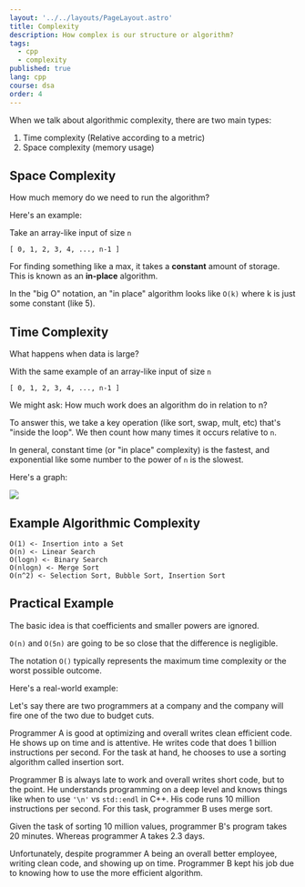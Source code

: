 ```yaml
---
layout: '../../layouts/PageLayout.astro'
title: Complexity
description: How complex is our structure or algorithm?
tags:
  - cpp
  - complexity
published: true
lang: cpp
course: dsa
order: 4
---
```


When we talk about algorithmic complexity, there are two main types:
1. Time complexity (Relative according to a metric)
2. Space complexity (memory usage)

## Space Complexity
How much memory do we need to run the algorithm?

Here's an example:

Take an array-like input of size `n`
```
[ 0, 1, 2, 3, 4, ..., n-1 ]
```
For finding something like a max, it takes a **constant** amount of storage. This is known as an **in-place** algorithm.

In the "big O" notation, an "in place" algorithm looks like `O(k)` where k is just some constant (like 5).

## Time Complexity
What happens when data is large?

With the same example of an array-like input of size `n`
```
[ 0, 1, 2, 3, 4, ..., n-1 ]
```

We might ask: How much work does an algorithm do in relation to n?

To answer this, we take a key operation (like sort, swap, mult, etc) that's "inside the loop". We then count how many times it occurs relative to `n`.

In general, constant time (or "in place" complexity) is the fastest, and exponential like some number to the power of `n` is the slowest.

Here's a graph:

![](/imgs/cpp/time_complexity.jpeg)

## Example Algorithmic Complexity
```
O(1) <- Insertion into a Set
O(n) <- Linear Search
O(logn) <- Binary Search
O(nlogn) <- Merge Sort
O(n^2) <- Selection Sort, Bubble Sort, Insertion Sort
```

## Practical Example

The basic idea is that coefficients and smaller powers are ignored.

`O(n)` and `O(5n)` are going to be so close that the difference is negligible.

The notation `O()` typically represents the maximum time complexity or the worst possible outcome.

Here's a real-world example:

Let's say there are two programmers at a company and the company will fire one of the two due to budget cuts.

Programmer A is good at optimizing and overall writes clean efficient code. He shows up on time and is attentive. He writes code that does 1 billion instructions per second. For the task at hand, he chooses to use a sorting algorithm called insertion sort.

Programmer B is always late to work and overall writes short code, but to the point. He understands programming on a deep level and knows things like when to use `'\n'` vs `std::endl` in C++. His code runs 10 million instructions per second. For this task, programmer B uses merge sort.

Given the task of sorting 10 million values, programmer B's program takes 20 minutes. Whereas programmer A takes 2.3 days.

Unfortunately, despite programmer A being an overall better employee, writing clean code, and showing up on time. Programmer B kept his job due to knowing how to use the more efficient algorithm.
